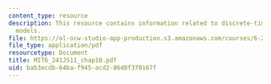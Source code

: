 ```yaml
---
content_type: resource
description: This resource contains information related to discrete-time linear state-space
  models.
file: https://ol-ocw-studio-app-production.s3.amazonaws.com/courses/6-241j-dynamic-systems-and-control-spring-2011/bab3ecdb64baf945acd206d8f370167f_MIT6_241JS11_chap10.pdf
file_type: application/pdf
resourcetype: Document
title: MIT6_241JS11_chap10.pdf
uid: bab3ecdb-64ba-f945-acd2-06d8f370167f
---
```

